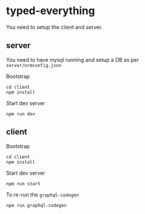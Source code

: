 # typed-everything

You need to setup the client and server. 

## server
You need to have mysql running and setup a DB as per `server/ormconfig.json`

Bootstrap
```
cd client
npm install
```

Start dev server
```
npm run dev
```

## client
Bootstrap
```
cd client
npm install
```

Start dev server
```
npm run start
```

To re-run the `graphql-codegen`
```
npm run graphql-codegen
```